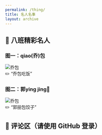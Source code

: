 ```yaml
---
permalink: /thing/
title: 名人名事
layout: archive
---
```


## 📸 八班精彩名人

### 图一：qiao(乔)包

![乔包](https://s21.ax1x.com/2025/07/11/pVlZFKI.jpg)  
✏️ “乔包吃饭”
### 图二：郭ying jing🍌

![乔包](https://s21.ax1x.com/2025/07/11/pVlZZa8.jpg)  
✏️ “郭丽包饺子”
## 💬 评论区（请使用 GitHub 登录）

<div id="giscus_thread"></div>
<script src="https://giscus.app/client.js"
        data-repo="siyuan211/siyuan211.github.io"
        data-repo-id="R_kgDOPKMkKA"
        data-category="General"
        data-category-id="DIC_kwDOPKMkKM4Cs0hY"
        data-mapping="pathname"
        data-reactions-enabled="1"
        data-input-position="bottom"
        data-theme="light"
        crossorigin="anonymous"
        async>
</script>

